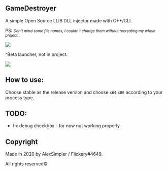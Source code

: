 ## GameDestroyer
A simple Open Source LLIB DLL injector made with C++/CLI.

PS: _<small>Don't mind some file names, I couldn't change them without recreating my whole project...</small>_

![](https://i.imgur.com/hK9Wu5G.png)

^Beta launcher, not in project.

![](https://i.imgur.com/kOgnMd3.png)


## How to use:
Choose stable as the release version and choose `x64`,`x86` according to your process type.

## TODO:
- fix debug checkbox - for now not working properly

## Copyright

Made in 2020 by AlexSimpler / Flickery#4649.

All rights reserved©
